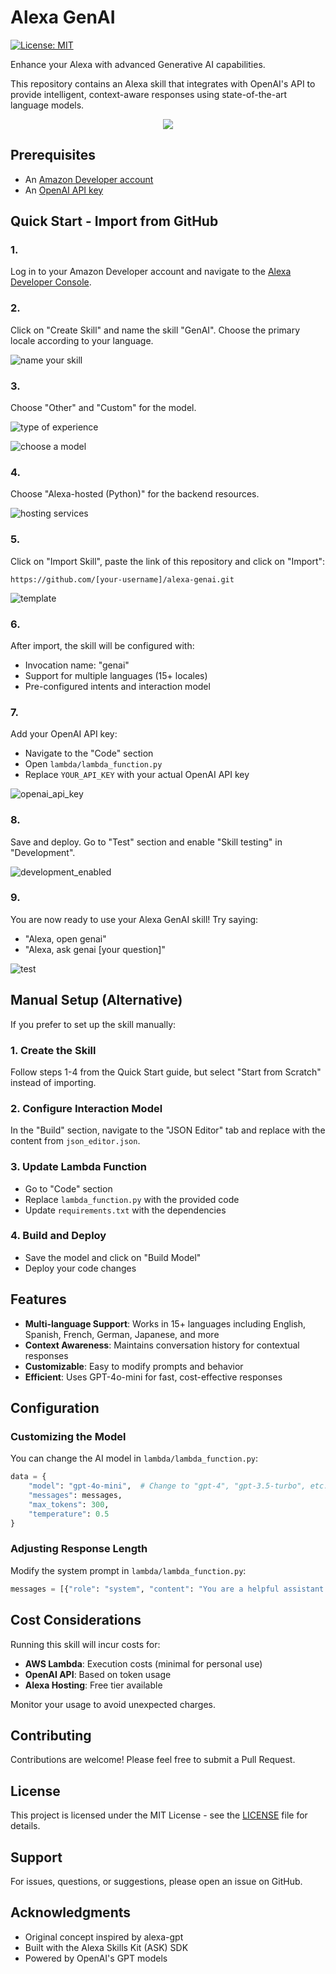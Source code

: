 # Alexa GenAI

[![License: MIT](https://img.shields.io/badge/License-MIT-yellow.svg)](https://opensource.org/licenses/MIT)

Enhance your Alexa with advanced Generative AI capabilities.

This repository contains an Alexa skill that integrates with OpenAI's API to provide intelligent, context-aware responses using state-of-the-art language models.

<div align="center">
  <img src="images/test.png" />
</div>

## Prerequisites

- An [Amazon Developer account](https://developer.amazon.com/)
- An [OpenAI API key](https://platform.openai.com/api-keys)

## Quick Start - Import from GitHub

### 1.
Log in to your Amazon Developer account and navigate to the [Alexa Developer Console](https://developer.amazon.com/alexa/console/ask).

### 2.
Click on "Create Skill" and name the skill "GenAI". Choose the primary locale according to your language.

![name your skill](images/name_your_skill.png)

### 3.
Choose "Other" and "Custom" for the model.

![type of experience](images/type_of_experience.png)

![choose a model](images/choose_a_model.png)

### 4.
Choose "Alexa-hosted (Python)" for the backend resources.

![hosting services](images/hosting_services.png)

### 5.
Click on "Import Skill", paste the link of this repository and click on "Import":
```
https://github.com/[your-username]/alexa-genai.git
```
![template](images/import_git_skill.png)

### 6.
After import, the skill will be configured with:
- Invocation name: "genai"
- Support for multiple languages (15+ locales)
- Pre-configured intents and interaction model

### 7.
Add your OpenAI API key:
- Navigate to the "Code" section
- Open `lambda/lambda_function.py`
- Replace `YOUR_API_KEY` with your actual OpenAI API key

![openai_api_key](images/api_key.png)

### 8.
Save and deploy. Go to "Test" section and enable "Skill testing" in "Development".

![development_enabled](images/development_enabled.png)

### 9.
You are now ready to use your Alexa GenAI skill! Try saying:
- "Alexa, open genai"
- "Alexa, ask genai [your question]"

![test](images/test.png)

## Manual Setup (Alternative)

If you prefer to set up the skill manually:

### 1. Create the Skill
Follow steps 1-4 from the Quick Start guide, but select "Start from Scratch" instead of importing.

### 2. Configure Interaction Model
In the "Build" section, navigate to the "JSON Editor" tab and replace with the content from `json_editor.json`.

### 3. Update Lambda Function
- Go to "Code" section
- Replace `lambda_function.py` with the provided code
- Update `requirements.txt` with the dependencies

### 4. Build and Deploy
- Save the model and click on "Build Model"
- Deploy your code changes

## Features

- **Multi-language Support**: Works in 15+ languages including English, Spanish, French, German, Japanese, and more
- **Context Awareness**: Maintains conversation history for contextual responses
- **Customizable**: Easy to modify prompts and behavior
- **Efficient**: Uses GPT-4o-mini for fast, cost-effective responses

## Configuration

### Customizing the Model
You can change the AI model in `lambda/lambda_function.py`:
```python
data = {
    "model": "gpt-4o-mini",  # Change to "gpt-4", "gpt-3.5-turbo", etc.
    "messages": messages,
    "max_tokens": 300,
    "temperature": 0.5
}
```

### Adjusting Response Length
Modify the system prompt in `lambda/lambda_function.py`:
```python
messages = [{"role": "system", "content": "You are a helpful assistant. Answer in 50 words or less."}]
```

## Cost Considerations

Running this skill will incur costs for:
- **AWS Lambda**: Execution costs (minimal for personal use)
- **OpenAI API**: Based on token usage
- **Alexa Hosting**: Free tier available

Monitor your usage to avoid unexpected charges.

## Contributing

Contributions are welcome! Please feel free to submit a Pull Request.

## License

This project is licensed under the MIT License - see the [LICENSE](LICENSE) file for details.

## Support

For issues, questions, or suggestions, please open an issue on GitHub.

## Acknowledgments

- Original concept inspired by alexa-gpt
- Built with the Alexa Skills Kit (ASK) SDK
- Powered by OpenAI's GPT models